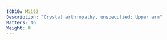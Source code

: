 ```yaml
---
ICD10: M1192
Description: "Crystal arthropathy, unspecified: Upper arm"
Matters: No
Weight: 0
---
```

